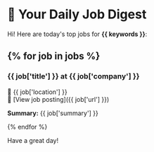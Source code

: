 # 🧠 Your Daily Job Digest

Hi! Here are today's top jobs for **{{ keywords }}**:

{% for job in jobs %}
---

### {{ job['title'] }} at {{ job['company'] }}
📍 {{ job['location'] }}  
🔗 [View job posting]({{ job['url'] }})

**Summary:**
{{ job['summary'] }}

{% endfor %}

Have a great day!
